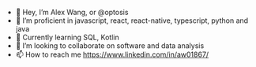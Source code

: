 - 👋 Hey, I’m Alex Wang, or @optosis
- 👀 I’m proficient in javascript, react, react-native, typescript, python and java
- 🌱 Currently learning SQL, Kotlin
- 💞️ I’m looking to collaborate on software and data analysis
- 📫 How to reach me https://www.linkedin.com/in/aw01867/
